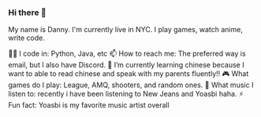 ### Hi there 👋

My name is Danny. I'm currently live in NYC. I play games, watch anime, write code.

👨‍💻 I code in: Python, Java, etc
📫 How to reach me: The preferred way is email, but I also have Discord.
🌱 I’m currently learning chinese because I want to able to read chinese and speak with my parents fluently!!
🎮 What games do I play: League, AMQ, shooters, and random ones.
🎵 What music I listen to: recently i have been listening to New Jeans and Yoasbi haha. 
⚡ Fun fact: Yoasbi is my favorite music artist overall

<!--
**HiDannyZ/HiDannyZ** is a ✨ _special_ ✨ repository because its `README.md` (this file) appears on your GitHub profile.

Here are some ideas to get you started:

- 🔭 I’m currently working on ...
- 🌱 I’m currently learning ...
- 👯 I’m looking to collaborate on ...
- 🤔 I’m looking for help with ...
- 💬 Ask me about ...
- 📫 How to reach me: ...
- 😄 Pronouns: ...
- ⚡ Fun fact: ...
-->
